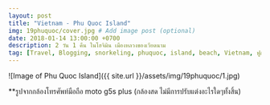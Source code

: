 ```yaml
---
layout: post
title: "Vietnam - Phu Quoc Island"
img: 19phuquoc/cover.jpg # Add image post (optional)
date: 2018-01-14 13:00:00 +0700
description: 2 วัน 1 คืน ในโฮจิมิน เมืองหลวงของเวียดนาม
tag: [Travel, Blogging, snorkeling, phuquoc, island, beach, Vietnam, ฟูก๋วก, เวียดนาม]
---
```



![Image of Phu Quoc Island]({{ site.url }}/assets/img/19phuquoc/1.jpg)


**รูปจากกล้องโทรศัพท์มือถือ moto g5s plus (กล้องสด ไม่มีการปรับแต่งอะไรใดๆทั้งสิ้น)

